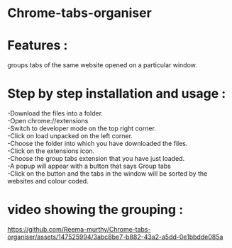 # Chrome-tabs-organiser
# Features : 
groups tabs of the same website opened on a particular window.
# Step by step installation and usage :<br>
-Download the files into a folder.\
-Open chrome://extensions\
-Switch to developer mode on the top right corner.\
-Click on load unpacked on the left corner.\
-Choose the folder into which you have downloaded the files.\
-Click on the extensions icon.\
-Choose the group tabs extension that you have just loaded.\
-A popup will appear with a button that says Group tabs\
-Click on the button and the tabs in the window will be sorted by the websites and colour coded.
# video showing the grouping :


https://github.com/Reema-murthy/Chrome-tabs-organiser/assets/147525994/3abc8be7-b882-43a2-a5dd-0e1bbdde085a

